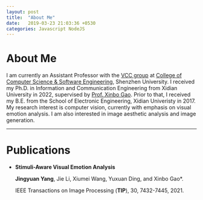 ```yaml
---
layout: post
title:  "About Me"
date:   2019-03-23 21:03:36 +0530
categories: Javascript NodeJS
---
```


# About Me

I am currently an Assistant Professor with the [VCC group](https://vcc.tech/index.html) at [College of Computer Science & Software Engineering](https://csse.szu.edu.cn/), Shenzhen University. I received my Ph.D. in Information and Communication Engineering from Xidian University in 2022, supervised by [Prof. Xinbo Gao](https://see.xidian.edu.cn/faculty/xbgao/). Prior to that, I received my B.E. from the School of Electronic Engineering, Xidian Univeristy in 2017. My research interest is computer vision, currently with emphasis on visual emotion analysis. I am also interested in image aesthetic analysis and image generation.

---

# Publications

- **Stimuli-Aware Visual Emotion Analysis** 

    **Jingyuan Yang**, Jie Li, Xiumei Wang, Yuxuan Ding, and Xinbo Gao\*. 
  
    IEEE Transactions on Image Processing (**TIP**), 30, 7432-7445, 2021.









